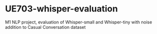 # UE703-whisper-evaluation
M1 NLP project, evaluation of Whisper-small and Whisper-tiny with noise addition to Casual Conversation dataset
